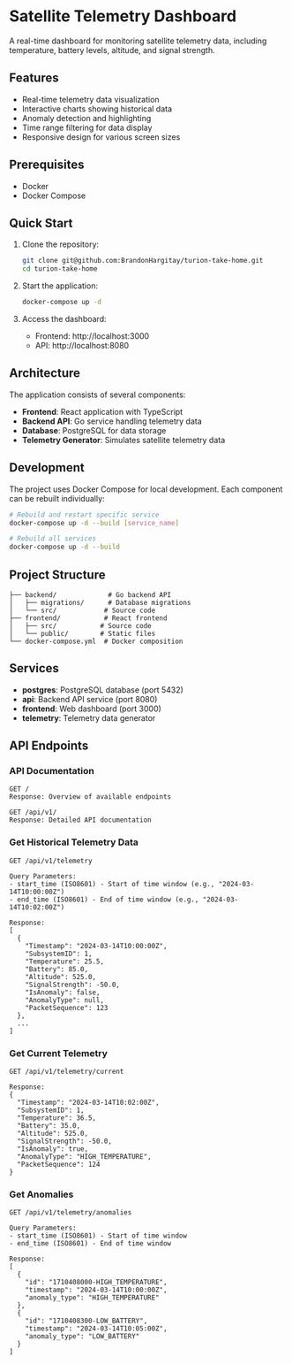 # Satellite Telemetry Dashboard

A real-time dashboard for monitoring satellite telemetry data, including temperature, battery levels, altitude, and signal strength.

## Features

- Real-time telemetry data visualization
- Interactive charts showing historical data
- Anomaly detection and highlighting
- Time range filtering for data display
- Responsive design for various screen sizes

## Prerequisites

- Docker
- Docker Compose

## Quick Start

1. Clone the repository:
   ```bash
   git clone git@github.com:BrandonHargitay/turion-take-home.git
   cd turion-take-home
   ```

2. Start the application:
   ```bash
   docker-compose up -d
   ```

3. Access the dashboard:
   - Frontend: http://localhost:3000
   - API: http://localhost:8080

## Architecture

The application consists of several components:

- **Frontend**: React application with TypeScript
- **Backend API**: Go service handling telemetry data
- **Database**: PostgreSQL for data storage
- **Telemetry Generator**: Simulates satellite telemetry data

## Development

The project uses Docker Compose for local development. Each component can be rebuilt individually:

```bash
# Rebuild and restart specific service
docker-compose up -d --build [service_name]

# Rebuild all services
docker-compose up -d --build
```

## Project Structure

```
├── backend/             # Go backend API
│   ├── migrations/      # Database migrations
│   └── src/            # Source code
├── frontend/           # React frontend
│   ├── src/           # Source code
│   └── public/        # Static files
└── docker-compose.yml  # Docker composition
```


## Services

- **postgres**: PostgreSQL database (port 5432)
- **api**: Backend API service (port 8080)
- **frontend**: Web dashboard (port 3000)
- **telemetry**: Telemetry data generator

## API Endpoints

### API Documentation
```
GET /
Response: Overview of available endpoints

GET /api/v1/
Response: Detailed API documentation
```

### Get Historical Telemetry Data
```
GET /api/v1/telemetry

Query Parameters:
- start_time (ISO8601) - Start of time window (e.g., "2024-03-14T10:00:00Z")
- end_time (ISO8601) - End of time window (e.g., "2024-03-14T10:02:00Z")

Response:
[
  {
    "Timestamp": "2024-03-14T10:00:00Z",
    "SubsystemID": 1,
    "Temperature": 25.5,
    "Battery": 85.0,
    "Altitude": 525.0,
    "SignalStrength": -50.0,
    "IsAnomaly": false,
    "AnomalyType": null,
    "PacketSequence": 123
  },
  ...
]
```

### Get Current Telemetry
```
GET /api/v1/telemetry/current

Response:
{
  "Timestamp": "2024-03-14T10:02:00Z",
  "SubsystemID": 1,
  "Temperature": 36.5,
  "Battery": 35.0,
  "Altitude": 525.0,
  "SignalStrength": -50.0,
  "IsAnomaly": true,
  "AnomalyType": "HIGH_TEMPERATURE",
  "PacketSequence": 124
}
```

### Get Anomalies
```
GET /api/v1/telemetry/anomalies

Query Parameters:
- start_time (ISO8601) - Start of time window
- end_time (ISO8601) - End of time window

Response:
[
  {
    "id": "1710408000-HIGH_TEMPERATURE",
    "timestamp": "2024-03-14T10:00:00Z",
    "anomaly_type": "HIGH_TEMPERATURE"
  },
  {
    "id": "1710408300-LOW_BATTERY",
    "timestamp": "2024-03-14T10:05:00Z",
    "anomaly_type": "LOW_BATTERY"
  }
]
```

